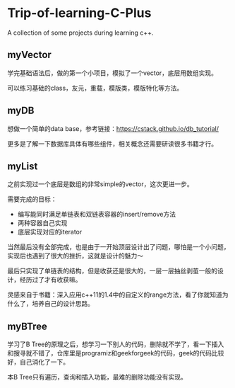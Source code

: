 # Trip-of-learning-C-Plus
A collection of some projects during learning c++.

## myVector

学完基础语法后，做的第一个小项目，模拟了一个vector，底层用数组实现。

可以练习基础的class，友元，重载，模版类，模版特化等方法。

## myDB

想做一个简单的data base，参考链接：https://cstack.github.io/db_tutorial/

更多是了解一下数据库具体有哪些组件，相关概念还需要研读很多书籍才行。

## myList

之前实现过一个底层是数组的非常simple的vector，这次更进一步。

需要完成的目标：

- 编写能同时满足单链表和双链表容器的insert/remove方法
- 两种容器自己实现
- 底层实现对应的iterator

当然最后没有全部完成，也是由于一开始顶层设计出了问题，哪怕是一个小问题，实现后也遇到了很大的挫折，这就是设计的魅力～

最后只实现了单链表的结构，但是收获还是很大的，一层一层抽丝剥茧一般的设计，经历过了才有收获嘛。

灵感来自于书籍：深入应用c++11的1.4中的自定义的range方法，看了你就知道为什么了，培养自己的设计思路。

## myBTree

学习了B Tree的原理之后，想学习一下别人的代码，删除就不学了，看一下插入和搜寻就不错了，仓库里是programiz和geekforgeek的代码，geek的代码比较好，自己消化了一下。

本B Tree只有遍历，查询和插入功能，最难的删除功能没有实现。
